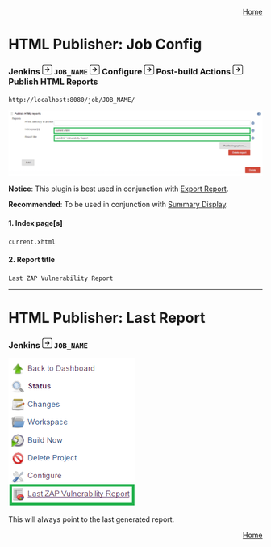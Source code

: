 <a href='https://github.com/jenkinsci/zaproxy-plugin/tree/development#table-of-contents-'><div align="right">Home</div></a>

HTML Publisher: Job Config
==========================

### Jenkins ![Image of Right Arrow](../images/arrow_right.png) `JOB_NAME` ![Image of Right Arrow](../images/arrow_right.png) Configure ![Image of Right Arrow](../images/arrow_right.png) Post-build Actions ![Image of Right Arrow](../images/arrow_right.png) Publish HTML Reports

`http://localhost:8080/job/JOB_NAME/`

![Image of HTML Publisher](../images/HTML_PUBLISHER_JOB_CONFIG.png)

<b>Notice</b>: This plugin is best used in conjunction with [Export Report](../exportreport/README.md).

<b>Recommended</b>: To be used in conjunction with [Summary Display](../summarydisplay/README.md).

#### 1. Index page[s]

`current.xhtml`

#### 2. Report title

`Last ZAP Vulnerability Report`

<hr />

HTML Publisher: Last Report
===========================

### Jenkins ![Image of Right Arrow](../images/arrow_right.png) `JOB_NAME`

![Image of HTML Publisher Last Report](../images/HTML_PUBLISHER_JOB.png)

This will always point to the last generated report.

<a href='https://github.com/jenkinsci/zaproxy-plugin/tree/development#table-of-contents-'><div align="right">Home</div></a>
